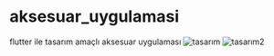 # aksesuar_uygulamasi
flutter ile tasarım amaçlı aksesuar uygulaması
![tasarım](https://user-images.githubusercontent.com/83313115/118339781-8d5b0480-b522-11eb-91c6-ce9a3132baad.jpeg)
![tasarım2](https://user-images.githubusercontent.com/83313115/118339784-8f24c800-b522-11eb-88d1-3232de725ab3.jpeg)
